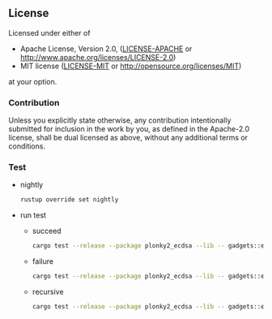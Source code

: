 ## License

Licensed under either of

* Apache License, Version 2.0, ([LICENSE-APACHE](LICENSE-APACHE) or http://www.apache.org/licenses/LICENSE-2.0)
* MIT license ([LICENSE-MIT](LICENSE-MIT) or http://opensource.org/licenses/MIT)

at your option.


### Contribution

Unless you explicitly state otherwise, any contribution intentionally submitted for inclusion in the work by you, as defined in the Apache-2.0 license, shall be dual licensed as above, without any additional terms or conditions.

### Test

- nightly

    ```sh
    rustup override set nightly
    ```

- run test
    - succeed

        ```sh
        cargo test --release --package plonky2_ecdsa --lib -- gadgets::ecdsa::tests::test_prove_ecdsa --exact --nocapture --ignored
        ```

    - failure

        ```sh
        cargo test --release --package plonky2_ecdsa --lib -- gadgets::ecdsa::tests::test_failure_fake_pk --exact --nocapture --ignored
        ```

    - recursive

        ```sh
        cargo test --release --package plonky2_ecdsa --lib -- gadgets::ecdsa::tests::test_two_ecdsa_recursive --exact --nocapture --ignored
        ```